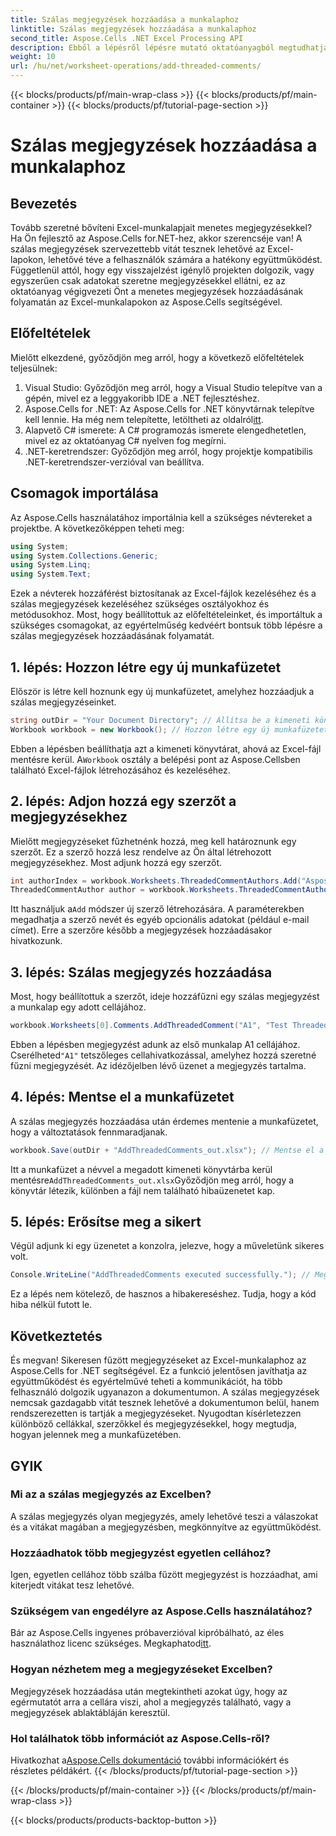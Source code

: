 ```yaml
---
title: Szálas megjegyzések hozzáadása a munkalaphoz
linktitle: Szálas megjegyzések hozzáadása a munkalaphoz
second_title: Aspose.Cells .NET Excel Processing API
description: Ebből a lépésről lépésre mutató oktatóanyagból megtudhatja, hogyan adhat hozzáfűzött megjegyzéseket Excel-munkalapokhoz az Aspose.Cells for .NET használatával. Fokozza az együttműködést erőfeszítés nélkül.
weight: 10
url: /hu/net/worksheet-operations/add-threaded-comments/
---
```


{{< blocks/products/pf/main-wrap-class >}}
{{< blocks/products/pf/main-container >}}
{{< blocks/products/pf/tutorial-page-section >}}

# Szálas megjegyzések hozzáadása a munkalaphoz

## Bevezetés
Tovább szeretné bővíteni Excel-munkalapjait menetes megjegyzésekkel? Ha Ön fejlesztő az Aspose.Cells for.NET-hez, akkor szerencséje van! A szálas megjegyzések szervezettebb vitát tesznek lehetővé az Excel-lapokon, lehetővé téve a felhasználók számára a hatékony együttműködést. Függetlenül attól, hogy egy visszajelzést igénylő projekten dolgozik, vagy egyszerűen csak adatokat szeretne megjegyzésekkel ellátni, ez az oktatóanyag végigvezeti Önt a menetes megjegyzések hozzáadásának folyamatán az Excel-munkalapokon az Aspose.Cells segítségével. 
## Előfeltételek
Mielőtt elkezdené, győződjön meg arról, hogy a következő előfeltételek teljesülnek:
1. Visual Studio: Győződjön meg arról, hogy a Visual Studio telepítve van a gépén, mivel ez a leggyakoribb IDE a .NET fejlesztéshez.
2.  Aspose.Cells for .NET: Az Aspose.Cells for .NET könyvtárnak telepítve kell lennie. Ha még nem telepítette, letöltheti az oldalról[itt](https://releases.aspose.com/cells/net/).
3. Alapvető C# ismerete: A C# programozás ismerete elengedhetetlen, mivel ez az oktatóanyag C# nyelven fog megírni.
4. .NET-keretrendszer: Győződjön meg arról, hogy projektje kompatibilis .NET-keretrendszer-verzióval van beállítva.
## Csomagok importálása
Az Aspose.Cells használatához importálnia kell a szükséges névtereket a projektbe. A következőképpen teheti meg:
```csharp
using System;
using System.Collections.Generic;
using System.Linq;
using System.Text;
```
Ezek a névterek hozzáférést biztosítanak az Excel-fájlok kezeléséhez és a szálas megjegyzések kezeléséhez szükséges osztályokhoz és metódusokhoz.
Most, hogy beállítottuk az előfeltételeinket, és importáltuk a szükséges csomagokat, az egyértelműség kedvéért bontsuk több lépésre a szálas megjegyzések hozzáadásának folyamatát.
## 1. lépés: Hozzon létre egy új munkafüzetet
Először is létre kell hoznunk egy új munkafüzetet, amelyhez hozzáadjuk a szálas megjegyzéseinket.
```csharp
string outDir = "Your Document Directory"; // Állítsa be a kimeneti könyvtárat
Workbook workbook = new Workbook(); // Hozzon létre egy új munkafüzetet
```
 Ebben a lépésben beállíthatja azt a kimeneti könyvtárat, ahová az Excel-fájl mentésre kerül. A`Workbook` osztály a belépési pont az Aspose.Cellsben található Excel-fájlok létrehozásához és kezeléséhez.
## 2. lépés: Adjon hozzá egy szerzőt a megjegyzésekhez
Mielőtt megjegyzéseket fűzhetnénk hozzá, meg kell határoznunk egy szerzőt. Ez a szerző hozzá lesz rendelve az Ön által létrehozott megjegyzésekhez. Most adjunk hozzá egy szerzőt.
```csharp
int authorIndex = workbook.Worksheets.ThreadedCommentAuthors.Add("Aspose Test", "", ""); // Szerző hozzáadása
ThreadedCommentAuthor author = workbook.Worksheets.ThreadedCommentAuthors[authorIndex]; // Szerezd meg a szerzőt
```
 Itt használjuk a`Add` módszer új szerző létrehozására. A paraméterekben megadhatja a szerző nevét és egyéb opcionális adatokat (például e-mail címet). Erre a szerzőre később a megjegyzések hozzáadásakor hivatkozunk.
## 3. lépés: Szálas megjegyzés hozzáadása
Most, hogy beállítottuk a szerzőt, ideje hozzáfűzni egy szálas megjegyzést a munkalap egy adott cellájához. 
```csharp
workbook.Worksheets[0].Comments.AddThreadedComment("A1", "Test Threaded Comment", author); // Hozzáfűzött megjegyzés hozzáadása
```
 Ebben a lépésben megjegyzést adunk az első munkalap A1 cellájához. Cserélheted`"A1"` tetszőleges cellahivatkozással, amelyhez hozzá szeretné fűzni megjegyzését. Az idézőjelben lévő üzenet a megjegyzés tartalma.
## 4. lépés: Mentse el a munkafüzetet
A szálas megjegyzés hozzáadása után érdemes mentenie a munkafüzetet, hogy a változtatások fennmaradjanak.
```csharp
workbook.Save(outDir + "AddThreadedComments_out.xlsx"); // Mentse el a munkafüzetet
```
 Itt a munkafüzet a névvel a megadott kimeneti könyvtárba kerül mentésre`AddThreadedComments_out.xlsx`Győződjön meg arról, hogy a könyvtár létezik, különben a fájl nem található hibaüzenetet kap.
## 5. lépés: Erősítse meg a sikert
Végül adjunk ki egy üzenetet a konzolra, jelezve, hogy a műveletünk sikeres volt.
```csharp
Console.WriteLine("AddThreadedComments executed successfully."); // Megerősítő üzenet
```
Ez a lépés nem kötelező, de hasznos a hibakereséshez. Tudja, hogy a kód hiba nélkül futott le.
## Következtetés
És megvan! Sikeresen fűzött megjegyzéseket az Excel-munkalaphoz az Aspose.Cells for .NET segítségével. Ez a funkció jelentősen javíthatja az együttműködést és egyértelművé teheti a kommunikációt, ha több felhasználó dolgozik ugyanazon a dokumentumon.
A szálas megjegyzések nemcsak gazdagabb vitát tesznek lehetővé a dokumentumon belül, hanem rendszerezetten is tartják a megjegyzéseket. Nyugodtan kísérletezzen különböző cellákkal, szerzőkkel és megjegyzésekkel, hogy megtudja, hogyan jelennek meg a munkafüzetében.
## GYIK
### Mi az a szálas megjegyzés az Excelben?  
A szálas megjegyzés olyan megjegyzés, amely lehetővé teszi a válaszokat és a vitákat magában a megjegyzésben, megkönnyítve az együttműködést.
### Hozzáadhatok több megjegyzést egyetlen cellához?  
Igen, egyetlen cellához több szálba fűzött megjegyzést is hozzáadhat, ami kiterjedt vitákat tesz lehetővé.
### Szükségem van engedélyre az Aspose.Cells használatához?  
 Bár az Aspose.Cells ingyenes próbaverzióval kipróbálható, az éles használathoz licenc szükséges. Megkaphatod[itt](https://purchase.aspose.com/buy).
### Hogyan nézhetem meg a megjegyzéseket Excelben?  
Megjegyzések hozzáadása után megtekintheti azokat úgy, hogy az egérmutatót arra a cellára viszi, ahol a megjegyzés található, vagy a megjegyzések ablaktábláján keresztül.
### Hol találhatok több információt az Aspose.Cells-ről?  
 Hivatkozhat a[Aspose.Cells dokumentáció](https://reference.aspose.com/cells/net/) további információkért és részletes példákért.
{{< /blocks/products/pf/tutorial-page-section >}}

{{< /blocks/products/pf/main-container >}}
{{< /blocks/products/pf/main-wrap-class >}}

{{< blocks/products/products-backtop-button >}}
